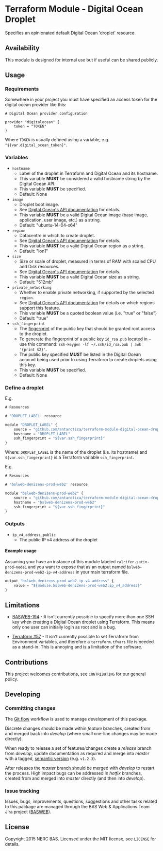 # Terraform Module - Digital Ocean Droplet

Specifies an opinionated default Digital Ocean 'droplet' resource.

## Availability

This module is designed for internal use but if useful can be shared publicly.

## Usage

### Requirements

Somewhere in your project you must have specified an access token for the digital ocean provider like this:

```
# Digital Ocean provider configuration

provider "digitalocean" {
    token = "TOKEN"
}
```

Where `TOKEN` is usually defined using a variable, e.g. `"${var.digital_ocean_token}"`.

### Variables

* `hostname`
    * Label of the droplet in Terraform and Digital Ocean and its hostname.
    * This variable **MUST** be considered a valid hostname string by the Digital Ocean API.
    * This variable **MUST** be specified.
    * Default: None
* `image`
    * Droplet boot image.
    * See [Digital Ocean's API documentation](https://developers.digitalocean.com/#list-all-images) for details.
    * This variable **MUST** be a valid Digital Ocean image (base image, application, user image, etc.) as a string.
    * Default: "ubuntu-14-04-x64"
* `region`
    * Datacentre in which to create droplet.
    * See [Digital Ocean's API documentation](https://developers.digitalocean.com/#list-all-regions) for details.
    * This variable **MUST** be a valid Digital Ocean region as a string.
    * Default: "lon1"
* `size`
    * Size or scale of droplet, measured in terms of RAM with scaled CPU and Disk resources.
    * See [Digital Ocean's API documentation](https://developers.digitalocean.com/#list-all-sizes) for details.
    * This variable **MUST** be a valid Digital Ocean size as a string.
    * Default: "512mb" 
* `private_networking`
    * Whether to enable private networking, if supported by the selected `region`.
    * See [Digital Ocean's API documentation](https://developers.digitalocean.com/#list-all-regions) for details on which regions support this feature.
    * This variable **MUST** be a quoted boolean value (i.e. "true" or "false")
    * Default: "true"   
* `ssh_fingerprint` 
    * The [fingerprint](http://en.wikipedia.org/wiki/Public_key_fingerprint) of the public key that should be granted root access to the droplet. 
    * To generate the fingerprint of a public key `id_rsa.pub` located in `~` use this command: `ssh-keygen -lf ~/.ssh/id_rsa.pub | awk '{print $2}'`.
    * The public key specified **MUST** be listed in the Digital Ocean account being used prior to using Terraform to create droplets using this key.
    * This variable **MUST** be specified.
    * Default: None

### Define a droplet

E.g.

```javascript
# Resources

# 'DROPLET_LABEL' resource

module "DROPLET_LABEL" {
    source = "github.com/antarctica/terraform-module-digital-ocean-droplet"
    hostname = "DROPLET_LABEL"
    ssh_fingerprint = "${var.ssh_fingerprint}"
}
```

Where: `DROPLET_LABEL` is the name of the droplet (i.e. its hostname) and `${var.ssh_fingerprint}` is a Terraform variable `ssh_fingerprint`.

E.g.

```javascript
# Resources

# 'bslweb-denizens-prod-web2' resource

module "bslweb-denizens-prod-web2" {
    source = "github.com/antarctica/terraform-module-digital-ocean-droplet"
    hostname = "bslweb-denizens-prod-web2"
    ssh_fingerprint = "${var.ssh_fingerprint}"
}
```

### Outputs

* `ip_v4_address_public`
    * The public IP v4 address of the droplet

#### Example usage

Assuming your have an instance of this module labeled `calcifer-satin-prod-node1` and you want to expose that as an output named `bslweb-denizens-prod-web2-ip-v4-address` in your main terraform file.

```javascript
output "bslweb-denizens-prod-web2-ip-v4-address" {
    value = "${module.bslweb-denizens-prod-web2.ip_v4_address}"
}
```

## Limitations

* [BASWEB-194](https://jira.ceh.ac.uk/browse/BASWEB-194) - It isn't currently possible to specify more than one SSH key
 when creating a Digital Ocean droplet using Terraform. This means only one user can initially login as root and is a bug.

* [Terraform #57](https://github.com/hashicorp/terraform/issues/57) - It isn't currently possible to set Terraform from Environment variables, and therefore a `terraform.tfvars`
file is needed as a stand-in. This is annoying and is a limitation of the software.

## Contributions

This project welcomes contributions, see `CONTRIBUTING` for our general policy.

## Developing

### Committing changes

The [Git flow](https://www.atlassian.com/git/tutorials/comparing-workflows/gitflow-workflow) workflow is used to manage development of this package.

Discrete changes should be made within *feature* branches, created from and merged back into *develop* (where small one-line changes may be made directly).

When ready to release a set of features/changes create a *release* branch from *develop*, update documentation as required and merge into *master* with a tagged, [semantic version](http://semver.org/) (e.g. `v1.2.3`).

After releases the *master* branch should be merged with *develop* to restart the process. High impact bugs can be addressed in *hotfix* branches, created from and merged into *master* directly (and then into *develop*).

### Issue tracking

Issues, bugs, improvements, questions, suggestions and other tasks related to this package are managed through the BAS Web & Applications Team Jira project ([BASWEB](https://jira.ceh.ac.uk/browse/BASWEB)).

## License

Copyright 2015 NERC BAS. Licensed under the MIT license, see `LICENSE` for details.
